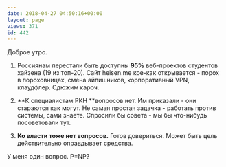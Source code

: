 ```yaml
---
date: 2018-04-27 04:50:16+00:00
layout: page
views: 371
id: 442
---
```


Доброе утро.

1) Россиянам перестали быть доступны **95%** веб-проектов студентов хайзена (19 из топ-20). Сайт heisen.me кое-как открывается - порох в пороховницах, смена айпишников, корпоративный VPN, клаудфлер. Сдюжим кароч.

2) **К специалистам РКН **вопросов нет. Им приказали - они стараются как могут. Не самая простая задачка - работать против системы, сами знаете. Спросили бы совета - мы бы что-нибудь посоветовали тут.

3) **Ко власти тоже **нет вопросов**.** Готов довериться. Может быть цель действительно оправдывает средства.

У меня один вопрос. P=NP?


